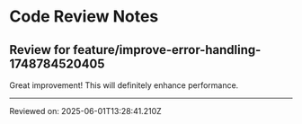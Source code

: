 # Code Review Notes

## Review for feature/improve-error-handling-1748784520405

Great improvement! This will definitely enhance performance.

---
Reviewed on: 2025-06-01T13:28:41.210Z